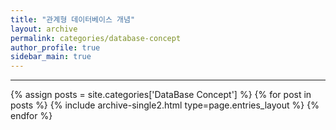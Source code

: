 ```yaml
---
title: "관계형 데이터베이스 개념"
layout: archive
permalink: categories/database-concept
author_profile: true
sidebar_main: true
---
```


<!-- 공백이 포함되어 있는 카테고리 이름의 경우 site.categories['a b c'] 이런식으로! -->

***

{% assign posts = site.categories['DataBase Concept'] %}
{% for post in posts %} {% include archive-single2.html type=page.entries_layout %} {% endfor %}